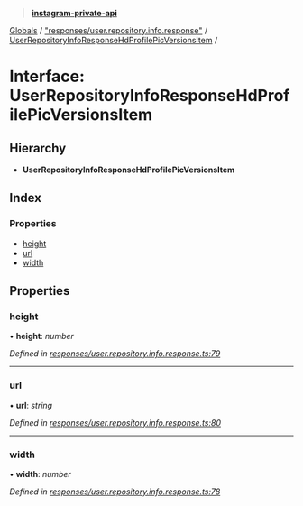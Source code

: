 > **[instagram-private-api](../README.md)**

[Globals](../README.md) / ["responses/user.repository.info.response"](../modules/_responses_user_repository_info_response_.md) / [UserRepositoryInfoResponseHdProfilePicVersionsItem](_responses_user_repository_info_response_.userrepositoryinforesponsehdprofilepicversionsitem.md) /

# Interface: UserRepositoryInfoResponseHdProfilePicVersionsItem

## Hierarchy

- **UserRepositoryInfoResponseHdProfilePicVersionsItem**

## Index

### Properties

- [height](_responses_user_repository_info_response_.userrepositoryinforesponsehdprofilepicversionsitem.md#height)
- [url](_responses_user_repository_info_response_.userrepositoryinforesponsehdprofilepicversionsitem.md#url)
- [width](_responses_user_repository_info_response_.userrepositoryinforesponsehdprofilepicversionsitem.md#width)

## Properties

### height

• **height**: _number_

_Defined in [responses/user.repository.info.response.ts:79](https://github.com/realinstadude/instagram-private-api/blob/4ae8fec/src/responses/user.repository.info.response.ts#L79)_

---

### url

• **url**: _string_

_Defined in [responses/user.repository.info.response.ts:80](https://github.com/realinstadude/instagram-private-api/blob/4ae8fec/src/responses/user.repository.info.response.ts#L80)_

---

### width

• **width**: _number_

_Defined in [responses/user.repository.info.response.ts:78](https://github.com/realinstadude/instagram-private-api/blob/4ae8fec/src/responses/user.repository.info.response.ts#L78)_
